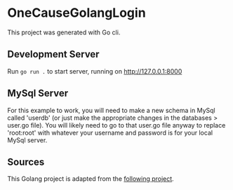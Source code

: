 # OneCauseGolangLogin
This project was generated with Go cli.

## Development Server
Run `go run .` to start server, running on http://127.0.0.1:8000

## MySql Server
For this example to work, you will need to make a new schema in MySql called 'userdb' (or just make the appropriate changes in the databases > user.go file). You will 
likely need to go to that user.go file anyway to replace 'root:root' with whatever your username and password is for your local MySql server.
## Sources
This Golang project is adapted from the [following project](https://codesource.io/how-to-setup-golang-authentication-with-jwt-token/).